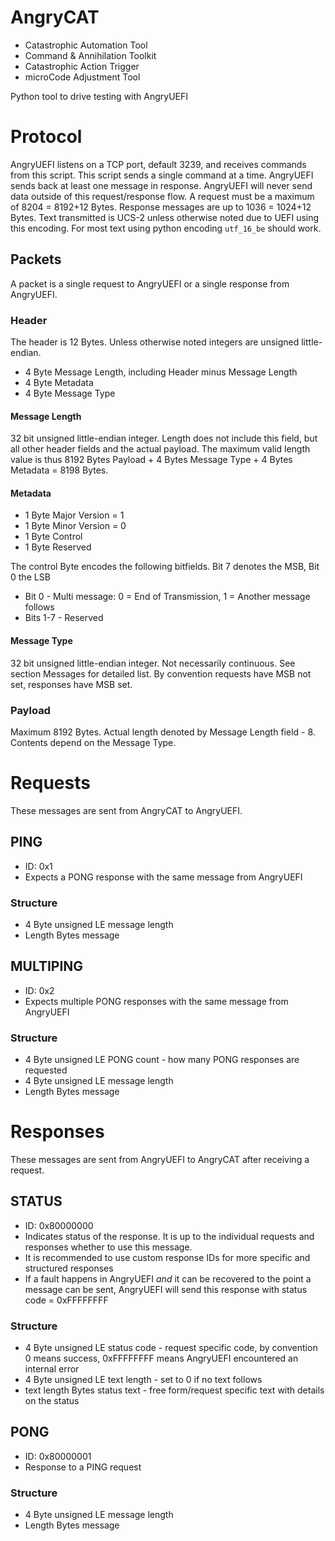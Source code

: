 # AngryCAT

* Catastrophic Automation Tool
* Command & Annihilation Toolkit
* Catastrophic Action Trigger
* microCode Adjustment Tool

Python tool to drive testing with AngryUEFI

# Protocol

AngryUEFI listens on a TCP port, default 3239, and receives commands from this script. This script sends a single command at a time. AngryUEFI sends back at least one message in response. AngryUEFI will never send data outside of this request/response flow. A request must be a maximum of 8204 = 8192+12 Bytes. Response messages are up to 1036 = 1024+12 Bytes. Text transmitted is UCS-2  unless otherwise noted due to UEFI using this encoding. For most text using python encoding `utf_16_be` should work.

## Packets
A packet is a single request to AngryUEFI or a single response from AngryUEFI. 

### Header
The header is 12 Bytes. Unless otherwise noted integers are unsigned little-endian.

* 4 Byte Message Length, including Header minus Message Length
* 4 Byte Metadata
* 4 Byte Message Type

#### Message Length
32 bit unsigned little-endian integer. Length does not include this field, but all other header fields and the actual payload. The maximum valid length value is thus 8192 Bytes Payload + 4 Bytes Message Type + 4 Bytes Metadata = 8198 Bytes.

#### Metadata
* 1 Byte Major Version = 1
* 1 Byte Minor Version = 0
* 1 Byte Control
* 1 Byte Reserved

The control Byte encodes the following bitfields. Bit 7 denotes the MSB, Bit 0 the LSB
* Bit 0 - Multi message: 0 = End of Transmission, 1 = Another message follows
* Bits 1-7 - Reserved

#### Message Type
32 bit unsigned little-endian integer. Not necessarily continuous. See section Messages for detailed list.
By convention requests have MSB not set, responses have MSB set.

### Payload
Maximum 8192 Bytes. Actual length denoted by Message Length field - 8. Contents depend on the Message Type.

# Requests
These messages are sent from AngryCAT to AngryUEFI.

## PING
* ID: 0x1
* Expects a PONG response with the same message from AngryUEFI

### Structure
* 4 Byte unsigned LE message length
* Length Bytes message

## MULTIPING
* ID: 0x2
* Expects multiple PONG responses with the same message from AngryUEFI

### Structure
* 4 Byte unsigned LE PONG count - how many PONG responses are requested
* 4 Byte unsigned LE message length
* Length Bytes message

# Responses
These messages are sent from AngryUEFI to AngryCAT after receiving a request.

## STATUS
* ID: 0x80000000
* Indicates status of the response. It is up to the individual requests and responses whether to use this message.
* It is recommended to use custom response IDs for more specific and structured responses
* If a fault happens in AngryUEFI *and* it can be recovered to the point a message can be sent, AngryUEFI will send this response with status code = 0xFFFFFFFF

### Structure
* 4 Byte unsigned LE status code - request specific code, by convention 0 means success, 0xFFFFFFFF means AngryUEFI encountered an internal error
* 4 Byte unsigned LE text length - set to 0 if no text follows
* text length Bytes status text - free form/request specific text with details on the status

## PONG
* ID: 0x80000001
* Response to a PING request

### Structure
* 4 Byte unsigned LE message length
* Length Bytes message
